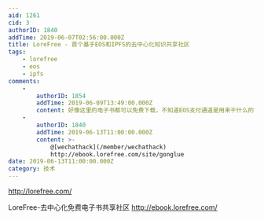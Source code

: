 ```yaml
---
aid: 1261
cid: 3
authorID: 1840
addTime: 2019-06-07T02:56:00.000Z
title: LoreFree - 首个基于EOS和IPFS的去中心化知识共享社区
tags:
    - lorefree
    - eos
    - ipfs
comments:
    -
        authorID: 1854
        addTime: 2019-06-09T13:49:00.000Z
        content: 好像这里的电子书都可以免费下载，不知道EOS支付通道是用来干什么的？
    -
        authorID: 1840
        addTime: 2019-06-13T11:00:00.000Z
        content: >-
            @[wechathack](/member/wechathack)
            http://ebook.lorefree.com/site/gonglue
date: 2019-06-13T11:00:00.000Z
category: 技术
---
```


http://lorefree.com/

LoreFree-去中心化免费电子书共享社区 http://ebook.lorefree.com/
